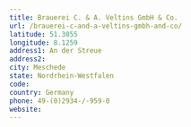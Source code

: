 ```yaml
---
title: Brauerei C. & A. Veltins GmbH & Co.
url: /brauerei-c-and-a-veltins-gmbh-and-co/
latitude: 51.3055
longitude: 8.1259
address1: An der Streue
address2: 
city: Meschede
state: Nordrhein-Westfalen
code: 
country: Germany
phone: 49-(0)2934-/-959-0
website: 
---
```


